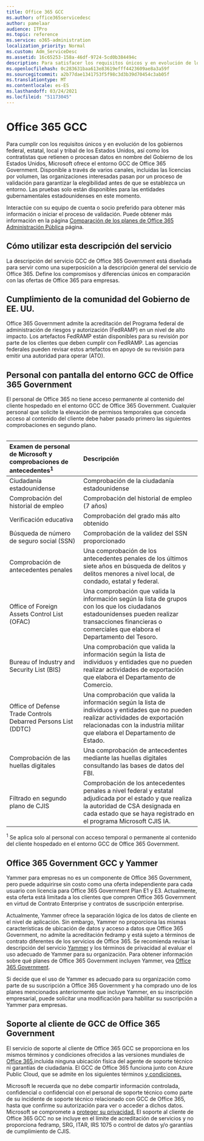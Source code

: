 ```yaml
---
title: Office 365 GCC
ms.author: office365servicedesc
author: pamelaar
audience: ITPro
ms.topic: reference
ms.service: o365-administration
localization_priority: Normal
ms.custom: Adm_ServiceDesc
ms.assetid: 16c65253-158a-46df-9724-5cd0b384494c
description: Para satisfacer los requisitos únicos y en evolución de los gobiernos federal, estatal, local y tribal de los Estados Unidos, así como los contratistas que retienen o procesan datos en nombre del Gobierno de los Estados Unidos, Microsoft ofrece servicios de Office 365 US Government Community (GCC). Disponible a través de varios canales, incluidas las licencias por volumen, las organizaciones interesadas pasan por un proceso de validación para garantizar la elegibilidad antes de que se establezca un entorno. Las pruebas solo están disponibles para las entidades gubernamentales estadounidenses en este momento.
ms.openlocfilehash: 0c283631baa613e83619efff4423609ae8a3a59f
ms.sourcegitcommit: a2b77dae1341753f5f98c3d3b39d70454c3ab05f
ms.translationtype: MT
ms.contentlocale: es-ES
ms.lasthandoff: 03/24/2021
ms.locfileid: "51173045"
---
```

# <a name="office-365-gcc"></a>Office 365 GCC

Para cumplir con los requisitos únicos y en evolución de los gobiernos federal, estatal, local y tribal de los Estados Unidos, así como los contratistas que retienen o procesan datos en nombre del Gobierno de los Estados Unidos, Microsoft ofrece el entorno GCC de Office 365 Government. Disponible a través de varios canales, incluidas las licencias por volumen, las organizaciones interesadas pasan por un proceso de validación para garantizar la elegibilidad antes de que se establezca un entorno. Las pruebas solo están disponibles para las entidades gubernamentales estadounidenses en este momento.
  
Interactúe con su equipo de cuenta o socio preferido para obtener más información o iniciar el proceso de validación. Puede obtener más información en la página [Comparación de los planes de Office 365 Administración Pública](https://products.office.com/government/compare-office-365-government-plans) página.
  
## <a name="how-to-use-this-service-description"></a>Cómo utilizar esta descripción del servicio

La descripción del servicio GCC de Office 365 Government está diseñada para servir como una superposición a la descripción general del servicio de Office 365. Define los compromisos y diferencias únicos en comparación con las ofertas de Office 365 para empresas.
  
## <a name="us-government-community-compliance"></a>Cumplimiento de la comunidad del Gobierno de EE. UU.

Office 365 Government admite la acreditación del Programa federal de administración de riesgos y autorización (FedRAMP) en un nivel de alto impacto. Los artefactos FedRAMP están disponibles para su revisión por parte de los clientes que deben cumplir con FedRAMP. Las agencias federales pueden revisar estos artefactos en apoyo de su revisión para emitir una autoridad para operar (ATO).
  
## <a name="office-365-government-gcc-environment-screened-personnel"></a>Personal con pantalla del entorno GCC de Office 365 Government

El personal de Office 365 no tiene acceso permanente al contenido del cliente hospedado en el entorno GCC de Office 365 Government. Cualquier personal que solicite la elevación de permisos temporales que conceda acceso al contenido del cliente debe haber pasado primero las siguientes comprobaciones en segundo plano.<br><br> 
  
| Examen de personal de Microsoft y comprobaciones de antecedentes<sup>1</sup> | Descripción |
|:-----|:-----|
|Ciudadanía estadounidense  <br/> |Comprobación de la ciudadanía estadounidense  <br/> |
|Comprobación del historial de empleo  <br/> |Comprobación del historial de empleo (7 años)  <br/> |
|Verificación educativa  <br/> |Comprobación del grado más alto obtenido  <br/> |
|Búsqueda de número de seguro social (SSN)  <br/> |Comprobación de la validez del SSN proporcionado  <br/> |
|Comprobación de antecedentes penales  <br/> |Una comprobación de los antecedentes penales de los últimos siete años en búsqueda de delitos y delitos menores a nivel local, de condado, estatal y federal.  <br/> |
|Office of Foreign Assets Control List (OFAC)  <br/> |Una comprobación que valida la información según la lista de grupos con los que los ciudadanos estadounidenses pueden realizar transacciones financieras o comerciales que elabora el Departamento del Tesoro.  <br/> |
|Bureau of Industry and Security List (BIS)  <br/> |Una comprobación que valida la información según la lista de individuos y entidades que no pueden realizar actividades de exportación que elabora el Departamento de Comercio.  <br/> |
|Office of Defense Trade Controls Debarred Persons List (DDTC)  <br/> |Una comprobación que valida la información según la lista de individuos y entidades que no pueden realizar actividades de exportación relacionadas con la industria militar que elabora el Departamento de Estado.  <br/> |
|Comprobación de las huellas digitales  <br/> |Una comprobación de antecedentes mediante las huellas digitales consultando las bases de datos del FBI.  <br/> |
|Filtrado en segundo plano de CJIS  <br/> |Comprobación de los antecedentes penales a nivel federal y estatal adjudicada por el estado y que realiza la autoridad de CSA designada en cada estado que se haya registrado en el programa Microsoft CJIS IA.  <br/> |

<sup>1</sup> Se aplica solo al personal con acceso temporal o permanente al contenido del cliente hospedado en el entorno GCC de Office 365 Government.
  
## <a name="office-365-government-gcc-and-yammer"></a>Office 365 Government GCC y Yammer

Yammer para empresas no es un componente de Office 365 Government, pero puede adquirirse sin costo como una oferta independiente para cada usuario con licencia para Office 365 Government Plan E1 y E3. Actualmente, esta oferta está limitada a los clientes que compren Office 365 Government en virtud de Contrato Enterprise y contratos de suscripción enterprise.
  
Actualmente, Yammer ofrece la separación lógica de los datos de cliente en el nivel de aplicación. Sin embargo, Yammer no proporciona las mismas características de ubicación de datos y acceso a datos que Office 365 Government, no admite la acreditación fedramp y está sujeto a términos de contrato diferentes de los servicios de Office 365. Se recomienda revisar la descripción del servicio [Yammer](../../yammer-service-description/yammer-service-description.md) y los términos de privacidad al evaluar el uso adecuado de Yammer para su organización. Para obtener información sobre qué planes de Office 365 Government incluyen Yammer, vea [Office 365 Government](office-365-us-government.md).
  
Si decide que el uso de Yammer es adecuado para su organización como parte de su suscripción a Office 365 Government y ha comprado uno de los planes mencionados anteriormente que incluye Yammer, en su inscripción empresarial, puede solicitar una modificación para habilitar su suscripción a Yammer para empresas.
  
## <a name="office-365-government-gcc-customer-support"></a>Soporte al cliente de GCC de Office 365 Government

El servicio de soporte al cliente de Office 365 GCC se proporciona en los mismos términos y condiciones ofrecidos a las versiones mundiales de [Office 365,](../support.md)incluida ninguna ubicación física del agente de soporte técnico ni garantías de ciudadanía. El GCC de Office 365 funciona junto con Azure Public Cloud, que se admite en los siguientes términos [y condiciones.](https://azure.microsoft.com/support/plans/)

Microsoft le recuerda que no debe compartir información controlada, confidencial o confidencial con el personal de soporte técnico como parte de su incidente de soporte técnico relacionado con GCC de Office 365, hasta que confirme su autorización para ver o acceder a dichos datos. Microsoft se compromete a [proteger su privacidad.](https://privacy.microsoft.com/privacystatement) El soporte al cliente de Office 365 GCC no se incluye en el límite de acreditación de servicios y no proporciona fedramp, SRG, ITAR, IRS 1075 o control de datos y/o garantías de cumplimiento de CJIS.